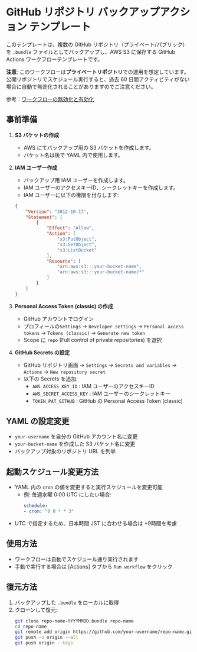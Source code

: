 # GitHub リポジトリ バックアップアクション テンプレート

このテンプレートは、複数の GitHub リポジトリ（プライベート/パブリック）を `.bundle` ファイルとしてバックアップし、AWS S3 に保存する GitHub Actions ワークフローテンプレートです。

**注意**: このワークフローは**プライベートリポジトリ**での運用を想定しています。
公開リポジトリでスケジュール実行すると、過去 60 日間アクティビティがない場合に自動で無効化されることがありますのでご注意ください。

参考：[ワークフローの無効化と有効化](https://docs.github.com/ja/actions/how-tos/manage-workflow-runs/disable-and-enable-workflows)

## 事前準備
1. **S3 バケットの作成**
   - AWS にてバックアップ用の S3 バケットを作成します。
   - バケット名は後で YAML 内で使用します。

2. **IAM ユーザー作成**
   - バックアップ用 IAM ユーザーを作成します。
   - IAM ユーザーのアクセスキーID、シークレットキーを作成します。
   - IAM ユーザーに以下の権限を付与します:
    ```json
    {
        "Version": "2012-10-17",
        "Statement": [
            {
                "Effect": "Allow",
                "Action": [
                    "s3:PutObject",
                    "s3:GetObject",
                    "s3:ListBucket"
                ],
                "Resource": [
                    "arn:aws:s3:::your-bucket-name",
                    "arn:aws:s3:::your-bucket-name/*"
                ]
            }
        ]
    }
    ```

3. **Personal Access Token (classic) の作成**

   - GitHub アカウントでログイン
   - プロフィールの`Settings` → `Developer settings` → `Personal access tokens` → `Tokens (classic)` → `Generate new token`
   - Scope に `repo` (Full control of private repositories) を選択

4. **GitHub Secrets の設定**

   - GitHub リポジトリ画面  → `Settings` → `Secrets and variables` → `Actions` → `New repository secret`
   - 以下の Secrets を追加:
     - `AWS_ACCESS_KEY_ID` : IAM ユーザーのアクセスキーID
     - `AWS_SECRET_ACCESS_KEY` : IAM ユーザーのシークレットキー
     - `TOKEN_PAT_GITHUB` : GitHub の Personal Access Token (classic)


## YAML の設定変更
- `your-username` を自分の GitHub アカウント名に変更
- `your-bucket-name` を作成した S3 バケット名に変更
- バックアップ対象のリポジトリ URL を列挙

## 起動スケジュール変更方法

- YAML 内の `cron` の値を変更すると実行スケジュールを変更可能
  - 例: 毎週水曜 0:00 UTC にしたい場合:
    ```yaml
    schedule:
    - cron: "0 0 * * 3"
    ```
- UTC で指定するため、日本時間 JST に合わせる場合は +9時間を考慮

## 使用方法

- ワークフローは自動でスケジュール通り実行されます
- 手動で実行する場合は [Actions] タブから `Run workflow` をクリック

## 復元方法

1. バックアップした `.bundle` をローカルに取得
2. クローンして復元:
    ```bash
    git clone repo-name-YYYYMMDD.bundle repo-name
    cd repo-name
    git remote add origin https://github.com/your-username/repo-name.git
    git push -u origin --all
    git push origin --tags
    ```
